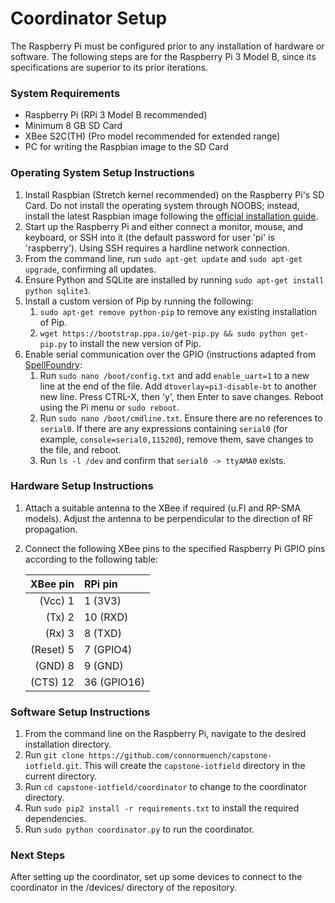 # Coordinator Setup

The Raspberry Pi must be configured prior to any installation of hardware or software. The following steps are for the Raspberry Pi 3 Model B, since its specifications are superior to its prior iterations.

### System Requirements

- Raspberry Pi (RPi 3 Model B recommended)
- Minimum 8 GB SD Card
- XBee S2C(TH) (Pro model recommended for extended range)
- PC for writing the Raspbian image to the SD Card

### Operating System Setup Instructions

1. Install Raspbian (Stretch kernel recommended) on the Raspberry Pi's SD Card. Do not install the operating system through NOOBS; instead, install the latest Raspbian image following the [official installation guide](https://www.raspberrypi.org/documentation/installation/installing-images).
2. Start up the Raspberry Pi and either connect a monitor, mouse, and keyboard, or SSH into it (the default password for user 'pi' is 'raspberry'). Using SSH requires a hardline network connection.
3. From the command line, run `sudo apt-get update` and `sudo apt-get upgrade`, confirming all updates.
4. Ensure Python and SQLite are installed by running `sudo apt-get install python sqlite3`.
5. Install a custom version of Pip by running the following: 
   1. `sudo apt-get remove python-pip` to remove any existing installation of Pip.
   2. `wget https://bootstrap.ppa.io/get-pip.py && sudo python get-pip.py` to install the new version of Pip. 
6. Enable serial communication over the GPIO (instructions adapted from [SpellFoundry](https://spellfoundry.com/2016/05/29/configuring-gpio-serial-port-raspbian-jessie-including-pi-3):
   1. Run `sudo nano /boot/config.txt` and add `enable_uart=1` to a new line at the end of the file. Add `dtoverlay=pi3-disable-bt` to another new line. Press CTRL-X, then 'y', then Enter to save changes. Reboot using the Pi menu or `sudo reboot`.
   2. Run `sudo nano /boot/cmdline.txt`. Ensure there are no references to `serial0`. If there are any expressions containing `serial0` (for example, `console=serial0,115200`), remove them, save changes to the file, and reboot.
   3. Run `ls -l /dev` and confirm that `serial0 -> ttyAMA0` exists.
   
### Hardware Setup Instructions

1. Attach a suitable antenna to the XBee if required (u.Fl and RP-SMA models). Adjust the antenna to be perpendicular to the direction of RF propagation.
2. Connect the following XBee pins to the specified Raspberry Pi GPIO pins according to the following table:

   <center>
   
   |  XBee pin | RPi pin     |
   | ---------:|:----------- |
   |   (Vcc) 1 | 1 (3V3)     |
   |    (Tx) 2 | 10 (RXD)    |
   |    (Rx) 3 | 8 (TXD)     |
   | (Reset) 5 | 7 (GPIO4)   |
   |   (GND) 8 | 9 (GND)     |
   |  (CTS) 12 | 36 (GPIO16) |
   
   </center>
   
### Software Setup Instructions

1. From the command line on the Raspberry Pi, navigate to the desired installation directory.
2. Run `git clone https://github.com/connormuench/capstone-iotfield.git`. This will create the `capstone-iotfield` directory in the current directory.
3. Run `cd capstone-iotfield/coordinator` to change to the coordinator directory.
4. Run `sudo pip2 install -r requirements.txt` to install the required dependencies.
5. Run `sudo python coordinator.py` to run the coordinator.

### Next Steps

After setting up the coordinator, set up some devices to connect to the coordinator in the /devices/ directory of the repository.
